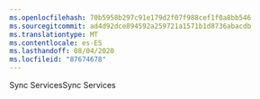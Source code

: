 ```yaml
---
ms.openlocfilehash: 70b5958b297c91e179d2f07f988cef1f0a8bb546
ms.sourcegitcommit: ad4d92dce894592a259721a1571b1d8736abacdb
ms.translationtype: MT
ms.contentlocale: es-ES
ms.lasthandoff: 08/04/2020
ms.locfileid: "87674678"
---
```

<span data-ttu-id="57142-101">Sync Services</span><span class="sxs-lookup"><span data-stu-id="57142-101">Sync Services</span></span>
